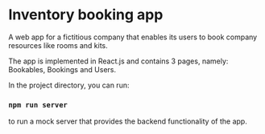 # Inventory booking app

A web app for a fictitious company that enables its users to book company resources like rooms and kits. 

The app is implemented in React.js and contains 3 pages, namely:  Bookables, Bookings and Users.

In the project directory, you can run:
### `npm run server` 

to run a mock server that  provides the backend functionality of the app. 




